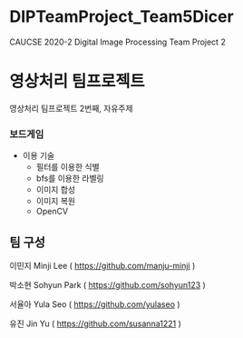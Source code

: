 # DIPTeamProject_Team5Dicer
CAUCSE 2020-2 Digital Image Processing Team Project 2

# 영상처리 팀프로젝트
영상처리 팀프로젝트 2번째, 자유주제

### 보드게임 

* 이용 기술
  * 필터를 이용한 식별
  * bfs를 이용한 라벨링
  * 이미지 합성
  * 이미지 복원
  * OpenCV

## 팀 구성
이민지 Minji Lee ( https://github.com/manju-minji )

박소현 Sohyun Park ( https://github.com/sohyun123 )

서율아 Yula Seo ( https://github.com/yulaseo )

유진 Jin Yu ( https://github.com/susanna1221 )
